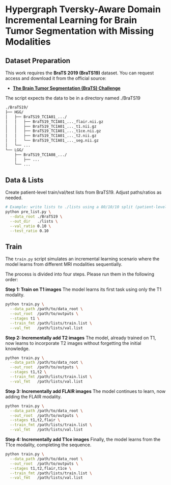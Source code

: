 # Hypergraph Tversky-Aware Domain Incremental Learning for Brain Tumor Segmentation with Missing Modalities

## Dataset Preparation

This work requires the **BraTS 2019 (BraTS19)** dataset. You can request access and download it from the official source:

* [**The Brain Tumor Segmentation (BraTS) Challenge**](https://www.med.upenn.edu/cbica/brats2019.html)

The script expects the data to be in a directory named ./BraTS19
```bash
./BraTS19/
├── HGG/
│   ├── BraTS19_TCIA01_.../
│   │   ├── BraTS19_TCIA01_..._flair.nii.gz
│   │   ├── BraTS19_TCIA01_..._t1.nii.gz
│   │   ├── BraTS19_TCIA01_..._t1ce.nii.gz
│   │   ├── BraTS19_TCIA01_..._t2.nii.gz
│   │   └── BraTS19_TCIA01_..._seg.nii.gz
│   └── ...
└── LGG/
    ├── BraTS19_TCIA08_.../
    │   ├── ...
    └── ...
```

## Data & Lists

Create patient-level train/val/test lists from BraTS19. Adjust paths/ratios as needed.

```bash
# Example: write lists to ./lists using a 80/10/10 split (patient-level)
python pre_list.py \
  --data_root ./BraTS19 \
  --out_dir   ./lists \
  --val_ratio 0.10 \
  --test_ratio 0.10 
```

## Train

The `train.py` script simulates an incremental learning scenario where the model learns from different MRI modalities sequentially.

The process is divided into four steps. Please run them in the following order:

**Step 1: Train on T1 images**
The model learns its first task using only the T1 modality.
```bash
python train.py \
  --data_path /path/to/data_root \
  --out_root  /path/to/outputs \
  --stages t1 \
  --train_fmt /path/lists/train.list \
  --val_fmt   /path/lists/val.list
```
**Step 2: Incrementally add T2 images**
The model, already trained on T1, now learns to incorporate T2 images without forgetting the initial knowledge.
```bash
python train.py \
  --data_path /path/to/data_root \
  --out_root  /path/to/outputs \
  --stages t1,t2 \
  --train_fmt /path/lists/train.list \
  --val_fmt   /path/lists/val.list
```

**Step 3: Incrementally add FLAIR images**
The model continues to learn, now adding the FLAIR modality.
```bash
python train.py \
  --data_path /path/to/data_root \
  --out_root  /path/to/outputs \
  --stages t1,t2,flair \
  --train_fmt /path/lists/train.list \
  --val_fmt   /path/lists/val.list  
```

**Step 4: Incrementally add T1ce images**
Finally, the model learns from the T1ce modality, completing the sequence.
```bash
python train.py \
  --data_path /path/to/data_root \
  --out_root  /path/to/outputs \
  --stages t1,t2,flair,t1ce \
  --train_fmt /path/lists/train.list \
  --val_fmt   /path/lists/val.list
```

